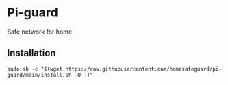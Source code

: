 # Pi-guard

Safe network for home

## Installation

    sudo sh -c "$(wget https://raw.githubusercontent.com/homesafeguard/pi-guard/main/install.sh -O -)"
